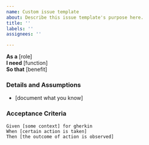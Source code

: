 ```yaml
---
name: Custom issue template
about: Describe this issue template's purpose here.
title: ''
labels: ''
assignees: ''

---
```


**As a** [role]  
 **I need** [function]  
 **So that** [benefit]  
   
 ### Details and Assumptions
 * [document what you know] 
   
 ### Acceptance Criteria  
   
 ```gherkin
 Given [some context] for gherkin
 When [certain action is taken]
 Then [the outcome of action is observed]
 ```
